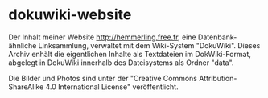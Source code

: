 # dokuwiki-website
Der Inhalt meiner Website http://hemmerling.free.fr, eine Datenbank-ähnliche Linksammlung, verwaltet mit dem Wiki-System "DokuWiki". Dieses Archiv enhält die eigentlichen Inhalte als Textdateien im DokWiki-Format, abgelegt in DokuWiki innerhalb des Dateisystems als Ordner "data".

Die Bilder und Photos sind unter der "Creative Commons Attribution-ShareAlike 4.0 International License" veröffentlicht. 
